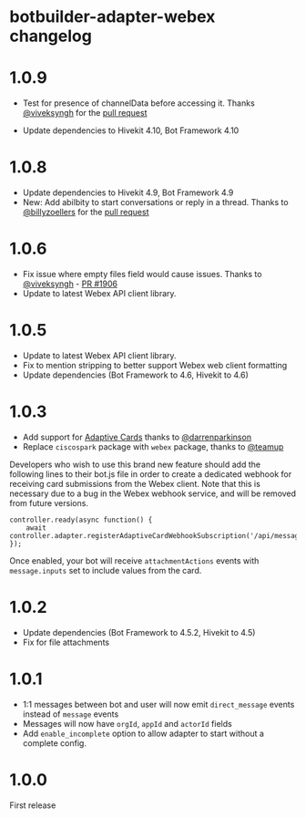 # botbuilder-adapter-webex changelog

# 1.0.9

* Test for presence of channelData before accessing it. Thanks [@viveksyngh](https://github.com/viveksyngh) for the [pull request](https://github.com/texthive/hivekit/pull/2010)

* Update dependencies to Hivekit 4.10, Bot Framework 4.10



# 1.0.8

* Update dependencies to Hivekit 4.9, Bot Framework 4.9
* New: Add abilbity to start conversations or reply in a thread. Thanks to [@billyzoellers](https://github.com/billyzoellers) for the [pull request](https://github.com/texthive/hivekit/pull/1942)

# 1.0.6

* Fix issue where empty files field would cause issues. Thanks to [@viveksyngh](https://github.com/viveksyngh) - [PR #1906](https://github.com/texthive/hivekit/pull/1906)
* Update to latest Webex API client library.


# 1.0.5

* Update to latest Webex API client library.
* Fix to mention stripping to better support Webex web client formatting
* Update dependencies (Bot Framework to 4.6, Hivekit to 4.6)

# 1.0.3

* Add support for [Adaptive Cards](https://developer.webex.com/blog/new-buttons-cards-webex-teams) thanks to [@darrenparkinson](https://github.com/texthive/hivekit/pull/1760)
* Replace `ciscospark` package with `webex` package, thanks to [@teamup](https://github.com/texthive/hivekit/pull/1748)

Developers who wish to use this brand new feature should add the following lines to their bot.js file
in order to create a dedicated webhook for receiving card submissions from the Webex client. Note that this
is necessary due to a bug in the Webex webhook service, and will be removed from future versions.

```
controller.ready(async function() {
    await controller.adapter.registerAdaptiveCardWebhookSubscription('/api/messages');
});
```

Once enabled, your bot will receive `attachmentActions` events with `message.inputs` set to include values from the card.

# 1.0.2

* Update dependencies (Bot Framework to 4.5.2, Hivekit to 4.5)
* Fix for file attachments

# 1.0.1

* 1:1 messages between bot and user will now emit `direct_message` events instead of `message` events
* Messages will now have `orgId`, `appId` and `actorId` fields
* Add `enable_incomplete` option to allow adapter to start without a complete config.

# 1.0.0 

First release
